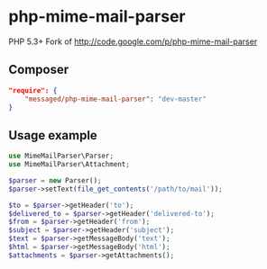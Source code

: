 php-mime-mail-parser
====================

PHP 5.3+ Fork of  http://code.google.com/p/php-mime-mail-parser


## Composer 
```json
"require": {
	"messaged/php-mime-mail-parser": "dev-master"
}
```
## Usage example

```php
use MimeMailParser\Parser;
use MimeMailParser\Attachment;

$parser = new Parser();
$parser->setText(file_get_contents('/path/to/mail'));

$to = $parser->getHeader('to');
$delivered_to = $parser->getHeader('delivered-to');
$from = $parser->getHeader('from');
$subject = $parser->getHeader('subject');
$text = $parser->getMessageBody('text');
$html = $parser->getMessageBody('html');
$attachments = $parser->getAttachments();
```
